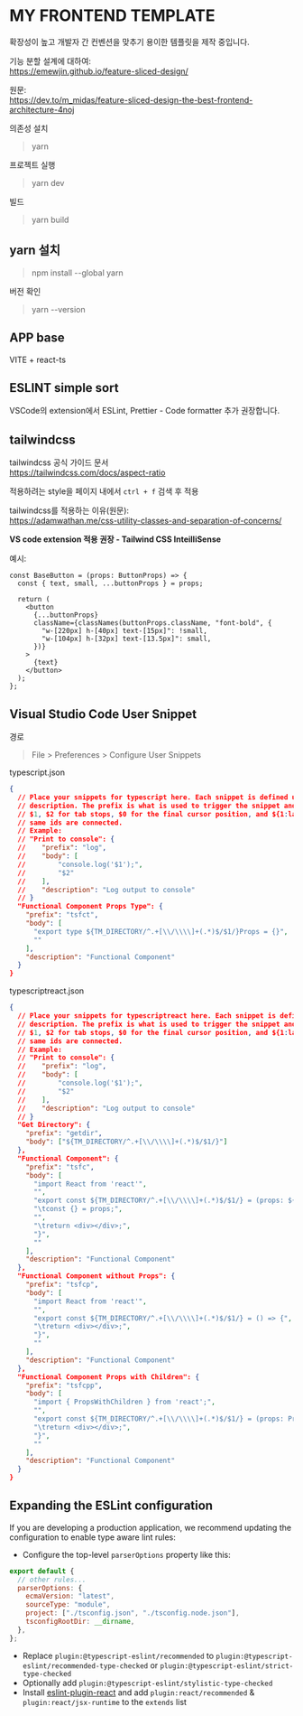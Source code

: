 # MY FRONTEND TEMPLATE

확장성이 높고 개발자 간 컨벤션을 맞추기 용이한 템플릿을 제작 중입니다.

기능 분할 설계에 대하여:<br>
https://emewjin.github.io/feature-sliced-design/

원문:<br>
https://dev.to/m_midas/feature-sliced-design-the-best-frontend-architecture-4noj

의존성 설치<br>

> yarn

프로젝트 실행<br>

> yarn dev

빌드

> yarn build

## yarn 설치

> npm install --global yarn

버전 확인

> yarn --version

## APP base

VITE + react-ts

## ESLINT simple sort

VSCode의 extension에서 ESLint, Prettier - Code formatter 추가 권장합니다.

## tailwindcss

tailwindcss 공식 가이드 문서<br>
https://tailwindcss.com/docs/aspect-ratio

적용하려는 style을 페이지 내에서 `ctrl + f` 검색 후 적용

tailwindcss를 적용하는 이유(원문):<br>
https://adamwathan.me/css-utility-classes-and-separation-of-concerns/

**VS code extension 적용 권장 - Tailwind CSS InteilliSense**

예시:

```tsx
const BaseButton = (props: ButtonProps) => {
  const { text, small, ...buttonProps } = props;

  return (
    <button
      {...buttonProps}
      className={classNames(buttonProps.className, "font-bold", {
        "w-[220px] h-[40px] text-[15px]": !small,
        "w-[104px] h-[32px] text-[13.5px]": small,
      })}
    >
      {text}
    </button>
  );
};
```

## Visual Studio Code User Snippet

경로

> File > Preferences > Configure User Snippets

typescript.json

```json
{
  // Place your snippets for typescript here. Each snippet is defined under a snippet name and has a prefix, body and
  // description. The prefix is what is used to trigger the snippet and the body will be expanded and inserted. Possible variables are:
  // $1, $2 for tab stops, $0 for the final cursor position, and ${1:label}, ${2:another} for placeholders. Placeholders with the
  // same ids are connected.
  // Example:
  // "Print to console": {
  // 	"prefix": "log",
  // 	"body": [
  // 		"console.log('$1');",
  // 		"$2"
  // 	],
  // 	"description": "Log output to console"
  // }
  "Functional Component Props Type": {
    "prefix": "tsfct",
    "body": [
      "export type ${TM_DIRECTORY/^.+[\\/\\\\]+(.*)$/$1/}Props = {}",
      ""
    ],
    "description": "Functional Component"
  }
}
```

typescriptreact.json

```json
{
  // Place your snippets for typescriptreact here. Each snippet is defined under a snippet name and has a prefix, body and
  // description. The prefix is what is used to trigger the snippet and the body will be expanded and inserted. Possible variables are:
  // $1, $2 for tab stops, $0 for the final cursor position, and ${1:label}, ${2:another} for placeholders. Placeholders with the
  // same ids are connected.
  // Example:
  // "Print to console": {
  // 	"prefix": "log",
  // 	"body": [
  // 		"console.log('$1');",
  // 		"$2"
  // 	],
  // 	"description": "Log output to console"
  // }
  "Get Directory": {
    "prefix": "getdir",
    "body": ["${TM_DIRECTORY/^.+[\\/\\\\]+(.*)$/$1/}"]
  },
  "Functional Component": {
    "prefix": "tsfc",
    "body": [
      "import React from 'react'",
      "",
      "export const ${TM_DIRECTORY/^.+[\\/\\\\]+(.*)$/$1/} = (props: ${TM_DIRECTORY/^.+[\\/\\\\]+(.*)$/$1/}Props) => {",
      "\tconst {} = props;",
      "",
      "\treturn <div></div>;",
      "}",
      ""
    ],
    "description": "Functional Component"
  },
  "Functional Component without Props": {
    "prefix": "tsfcp",
    "body": [
      "import React from 'react'",
      "",
      "export const ${TM_DIRECTORY/^.+[\\/\\\\]+(.*)$/$1/} = () => {",
      "\treturn <div></div>;",
      "}",
      ""
    ],
    "description": "Functional Component"
  },
  "Functional Component Props with Children": {
    "prefix": "tsfcpp",
    "body": [
      "import { PropsWithChildren } from 'react';",
      "",
      "export const ${TM_DIRECTORY/^.+[\\/\\\\]+(.*)$/$1/} = (props: PropsWithChildren) => {",
      "\treturn <div></div>;",
      "}",
      ""
    ],
    "description": "Functional Component"
  }
}
```

## Expanding the ESLint configuration

If you are developing a production application, we recommend updating the configuration to enable type aware lint rules:

- Configure the top-level `parserOptions` property like this:

```js
export default {
  // other rules...
  parserOptions: {
    ecmaVersion: "latest",
    sourceType: "module",
    project: ["./tsconfig.json", "./tsconfig.node.json"],
    tsconfigRootDir: __dirname,
  },
};
```

- Replace `plugin:@typescript-eslint/recommended` to `plugin:@typescript-eslint/recommended-type-checked` or `plugin:@typescript-eslint/strict-type-checked`
- Optionally add `plugin:@typescript-eslint/stylistic-type-checked`
- Install [eslint-plugin-react](https://github.com/jsx-eslint/eslint-plugin-react) and add `plugin:react/recommended` & `plugin:react/jsx-runtime` to the `extends` list
